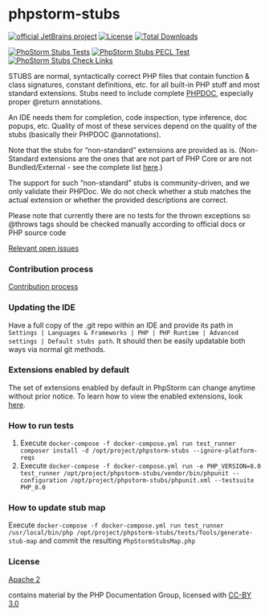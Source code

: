 # phpstorm-stubs 

[![official JetBrains project](http://jb.gg/badges/official.svg)](https://confluence.jetbrains.com/display/ALL/JetBrains+on+GitHub)
[![License](https://img.shields.io/badge/License-Apache%202.0-blue.svg)](https://www.apache.org/licenses/LICENSE-2.0.html)
[![Total Downloads](https://poser.pugx.org/jetbrains/phpstorm-stubs/downloads)](https://packagist.org/packages/jetbrains/phpstorm-stubs)

[![PhpStorm Stubs Tests](https://github.com/JetBrains/phpstorm-stubs/actions/workflows/main.yml/badge.svg)](https://github.com/JetBrains/phpstorm-stubs/actions/workflows/main.yml)
[![PhpStorm Stubs PECL Test](https://github.com/JetBrains/phpstorm-stubs/actions/workflows/testPeclExtensions.yml/badge.svg)](https://github.com/JetBrains/phpstorm-stubs/actions/workflows/testPeclExtensions.yml)
[![PhpStorm Stubs Check Links](https://github.com/JetBrains/phpstorm-stubs/actions/workflows/testLinks.yml/badge.svg)](https://github.com/JetBrains/phpstorm-stubs/actions/workflows/testLinks.yml)

STUBS are normal, syntactically correct PHP files that contain function & class signatures, constant definitions, etc. for all built-in PHP stuff and most standard extensions. Stubs need to include complete [PHPDOC], especially proper @return annotations.

An IDE needs them for completion, code inspection, type inference, doc popups, etc. Quality of most of these services depend on the quality of the stubs (basically their PHPDOC @annotations).

Note that the stubs for “non-standard” extensions are provided as is. (Non-Standard extensions are the ones that are not part of PHP Core or are not Bundled/External - see the complete list [here](http://php.net/manual/en/extensions.membership.php).)

The support for such “non-standard” stubs is community-driven, and we only validate their PHPDoc. We do not check whether a stub matches the actual extension or whether the provided descriptions are correct.

Please note that currently there are no tests for the thrown exceptions so @throws tags should be checked manually according to official docs or PHP source code

[Relevant open issues]

### Contribution process
[Contribution process](CONTRIBUTING.md)

### Updating the IDE
Have a full copy of the .git repo within an IDE and provide its path in `Settings | Languages & Frameworks | PHP | PHP Runtime | Advanced settings | Default stubs path`. It should then be easily updatable both ways via normal git methods.

### Extensions enabled by default
The set of extensions enabled by default in PhpStorm can change anytime without prior notice. To learn how to view the enabled extensions, look [here](https://blog.jetbrains.com/phpstorm/2017/03/per-project-php-extension-settings-in-phpstorm-2017-1/).

### How to run tests
1. Execute `docker-compose -f docker-compose.yml run test_runner composer install -d /opt/project/phpstorm-stubs --ignore-platform-reqs`
2. Execute `docker-compose -f docker-compose.yml run -e PHP_VERSION=8.0 test_runner /opt/project/phpstorm-stubs/vendor/bin/phpunit --configuration /opt/project/phpstorm-stubs/phpunit.xml --testsuite PHP_8.0`

### How to update stub map
Execute `docker-compose -f docker-compose.yml run test_runner /usr/local/bin/php /opt/project/phpstorm-stubs/tests/Tools/generate-stub-map` and commit the resulting `PhpStormStubsMap.php`

### License
[Apache 2]

contains material by the PHP Documentation Group, licensed with [CC-BY 3.0] 

[PHPDOC]:https://github.com/phpDocumentor/fig-standards/blob/master/proposed/phpdoc.md
[Apache 2]:https://www.apache.org/licenses/LICENSE-2.0
[Relevant open issues]:https://youtrack.jetbrains.com/issues/WI?q=%23Unresolved+Subsystem%3A+%7BPHP+lib+stubs%7D+order+by%3A+votes+
[CC-BY 3.0]:https://www.php.net/manual/en/cc.license.php
